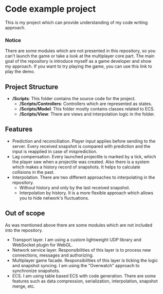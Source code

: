 # Code example project

This is my project which can provide understanding of my code writing approach.
### Notice

There are some modules which are not presented in this repository, so you can't launch the game or take a look at the multiplayer core part. The main goal of the repository is introduce myself as a game developer and show my approach. If you want to try playing the game, you can use this link to play the demo.
## Project Structure

- **/Scripts**: This folder contains the source code for the project.
  - **/Scripts/Controllers**: Controllers which are represented as states.
  - **/Scripts/Model**: This folder mostly contains classes related to ECS.
  - **/Scripts/View**: There are views and interpolation logic in the folder.

## Features

- Prediction and reconciliation. Player input applies before sending to the server. Every received snapshot is compared with prediction and the input is reapplied in case of misprediction.
- Lag compensation. Every launched projectile is marked by a tick, which the player saw when a projectile was created. Also there is a system which makes a history record of snapshots. It helps to calculate collisions in the past.
- Interpolation. There are two different approaches to interpolating in the repository.
  - Without history and only by the last received snapshot.
  - Interpolation by history. It is a more flexible approach which allows you to hide network's fluctuations.

## Out of scope

As was mentioned above there are some modules which are not included into the repository. 

- Transport layer. I am using a custom lightweight UDP library and WebSocket plugin for WebGL.
- Network service layer. Responsibilities of this layer is to process new connections, messages and authorizing.
- Multiplayer game facade. Responsibilities of this layer is ticking the logic and snapshot syncing. I am using the "Overwatch" approach to synchronize snapshots.
- ECS. I am using table based ECS with code generation. There are some features such as data compression, serialization, interpolation, snapshot merge, etc.


